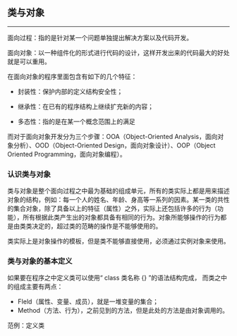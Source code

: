 ## 类与对象

---

面向过程：指的是针对某一个问题单独提出解决方案以及代码开发。

面向对象：以一种组件化的形式进行代码的设计，这样开发出来的代码最大的好处就是可以重用。

在面向对象的程序里面包含有如下的几个特征：

* 封装性：保护内部的定义结构安全性；

* 继承性：在已有的程序结构上继续扩充新的内容；

* 多态性：指的是在某一个概念范围上的满足

而对于面向对象开发分为三个步骤：OOA（Object-Oriented Analysis，面向对象分析）、OOD（Object-Oriented Design，面向对象设计）、OOP（Object Oriented Programming，面向对象编程）。

### 认识类与对象

类与对象是整个面向过程之中最为基础的组成单元，所有的类实际上都是用来描述对象的结构，例如：每一个人的姓名、年龄、身高等一系列的因素。某一类的共性的集合对象，除了具备以上的特征（属性）之外，实际上还包括许多的行为（功能），所有根据此类产生出的对象都具备有相同的行为。对象所能够操作的行为都是由类类决定的，超过类的范畴的操作是不能够使用的。

类实际上是对象操作的模板，但是类不能够直接使用，必须通过实例对象来使用。

### 类与对象的基本定义

如果要在程序之中定义类可以使用“ class 类名称 {} ”的语法结构完成， 而类之中的组成主要有两点：

* FIeld（属性、变量、成员），就是一堆变量的集合；
* Method（方法、行为），之前见到的方法，但是此处的方法是由对象调用的。

 范例：定义类

